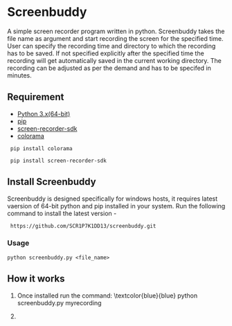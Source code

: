 # Screenbuddy
A simple screen recorder program written in python. Screenbuddy takes the file name as argument and start recording the screen for the specified time. User can specify the recording time and directory to which the recording has to be saved. If not specified explicitly after the specified time the recording will get automatically saved in the current working directory. The recording can be adjusted as per the demand and has to be specifed in minutes.

## Requirement
- [Python 3.x(64-bit)](python.org)
- [pip](https://pip.pypa.io/en/stable/installation/)
- [screen-recorder-sdk](https://pypi.org/project/screen-recorder-sdk/)
- [colorama](https://pypi.org/project/colorama/)

```
 pip install colorama
```

```
 pip install screen-recorder-sdk
```


## Install Screenbuddy
Screenbuddy is designed specifically for windows hosts, it requires latest vaersion of 64-bit python and pip installed in your system. Run the following command to install the latest version -

```
 https://github.com/SCR1P7K1DD13/screenbuddy.git
```
### Usage

``` 
python screenbuddy.py <file_name>
```
## How it works
1. Once installed run the command: \textcolor{blue}{blue} python screenbuddy.py myrecording


3. 
